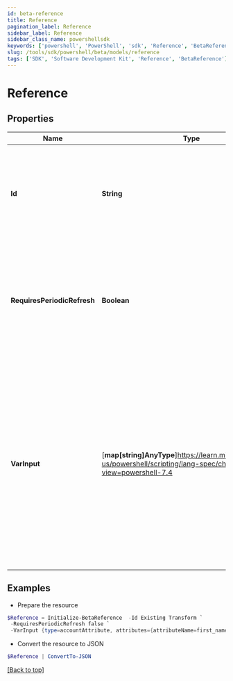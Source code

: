 ```yaml
---
id: beta-reference
title: Reference
pagination_label: Reference
sidebar_label: Reference
sidebar_class_name: powershellsdk
keywords: ['powershell', 'PowerShell', 'sdk', 'Reference', 'BetaReference']
slug: /tools/sdk/powershell/beta/models/reference
tags: ['SDK', 'Software Development Kit', 'Reference', 'BetaReference']
---
```


# Reference

## Properties

| Name | Type | Description | Notes |
| --- | --- | --- | --- |
| **Id** | **String** | This ID specifies the name of the pre-existing transform which you want to use within your current transform | [required] |
| **RequiresPeriodicRefresh** | **Boolean** | A value that indicates whether the transform logic should be re-evaluated every evening as part of the identity refresh process | [optional] [default to $false] |
| **VarInput** | [**map[string]AnyType**]https://learn.microsoft.com/en-us/powershell/scripting/lang-spec/chapter-04?view=powershell-7.4 | This is an optional attribute that can explicitly define the input data which will be fed into the transform logic. If input is not provided, the transform will take its input from the source and attribute combination configured via the UI. | [optional] |

## Examples

- Prepare the resource

```powershell
$Reference = Initialize-BetaReference  -Id Existing Transform `
 -RequiresPeriodicRefresh false `
 -VarInput {type=accountAttribute, attributes={attributeName=first_name, sourceName=Source}}
```

- Convert the resource to JSON

```powershell
$Reference | ConvertTo-JSON
```

[[Back to top]](#)
